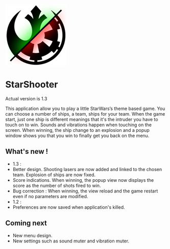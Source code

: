 ![StarShooter logo](https://github.com/Herouard/LPDAM/blob/master/app/src/main/res/mipmap-xxxhdpi/ic_launcher.png)

# StarShooter

Actual version is 1.3
 
This application allow you to play a little StarWars’s theme based game. 
You can choose a number of ships, a team, ships for your team.
When the game start, just one ship is different meanings that it's the intruder you have to touch on to win.
Sounds and vibrations happen when touching on the screen.
When winning, the ship change to an explosion and a popup window shows you that you win to finally get you back on the menu.

## What's new ! 

- 1.3 :
 - Better design. Shooting lasers are now added and linked to the chosen team. Explosion of ships are now fixed.
 - Score indications. When winning, the popup view now displays the score as the number of shots fired to win.
 - Bug correction : When winning, the view reload and the game restart even if no parameters are modified. 
- 1.2 : 
 - Preferences are now saved when application's killed.

## Coming next 

- New menu design.
- New settings such as sound muter and vibration muter.
